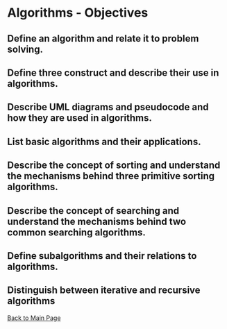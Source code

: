 # Algorithms - Objectives
## Define an algorithm and relate it to problem solving.

## Define three construct and describe their use in algorithms.

## Describe UML diagrams and pseudocode and how they are used in algorithms.

## List basic algorithms and their applications.

## Describe the concept of sorting and understand the mechanisms behind three primitive sorting algorithms.

## Describe the concept of searching and understand the mechanisms behind two common searching algorithms.

## Define subalgorithms and their relations to algorithms.

## Distinguish between iterative and recursive algorithms

[Back to Main Page](../README.md)
